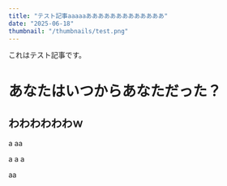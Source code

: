 ```yaml
---
title: "テスト記事aaaaaあああああああああああああ"
date: "2025-06-18"
thumbnail: "/thumbnails/test.png"
---
```


これはテスト記事です。

# あなたはいつからあなただった？

## わわわわわわｗ

a
aa

a
a
a

aa
